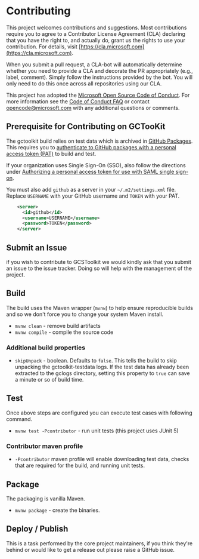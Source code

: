 # Contributing

This project welcomes contributions and suggestions. Most contributions require you to
agree to a Contributor License Agreement (CLA) declaring that you have the right to,
and actually do, grant us the rights to use your contribution. For details, visit
[https://cla.microsoft.com](https://cla.microsoft.com).

When you submit a pull request, a CLA-bot will automatically determine whether you need
to provide a CLA and decorate the PR appropriately (e.g., label, comment). Simply follow the
instructions provided by the bot. You will only need to do this once across all repositories using our CLA.

This project has adopted the [Microsoft Open Source Code of Conduct](https://opensource.microsoft.com/codeofconduct/).
For more information see the [Code of Conduct FAQ](https://opensource.microsoft.com/codeofconduct/faq/)
or contact [opencode@microsoft.com](mailto:opencode@microsoft.com) with any additional questions or comments.

## Prerequisite for Contributing on  GCTooKit

The gctoolkit build relies on test data which is archived in [GitHub Packages](https://docs.github.com/en/packages/working-with-a-github-packages-registry/working-with-the-apache-maven-registry). This requires you to [authenticate to GitHub packages with a personal access token (PAT)](https://docs.github.com/en/packages/working-with-a-github-packages-registry/working-with-the-apache-maven-registry#authenticating-with-a-personal-access-token) to build and test.

If your organization uses Single Sign-On (SSO), also follow the directions under [Authorizing a personal access token for use with SAML single sign-on](https://docs.github.com/en/github/authenticating-to-github/authenticating-with-saml-single-sign-on/authorizing-a-personal-access-token-for-use-with-saml-single-sign-on).

You must also add `github` as a server in your `~/.m2/settings.xml` file. Replace `USERNAME` with your GitHub username and `TOKEN` with your PAT.

```xml
    <server>
      <id>github</id>
      <username>USERNAME</username>
      <password>TOKEN</password>
    </server>
```
## Submit an Issue

if you wish to contribute to GCSToolkit we would kindly ask that you submit an issue to the issue tracker. Doing so will help with the management of the project.
 
## Build

The build uses the Maven wrapper (`mvnw`) to help ensure reproducible builds and so we don't force you to change your system Maven install.

* `mvnw clean` - remove build artifacts
* `mvnw compile` - compile the source code

### Additional build properties

* `skipUnpack` - boolean. Defaults to `false`. This tells the build to skip unpacking the gctoolkit-testdata logs.
  If the test data has already been extracted to the gclogs directory, setting this property to `true` can save
  a minute or so of build time.

## Test

Once above steps are configured you can execute test cases with following command.

* `mvnw test -Pcontributor` - run unit tests (this project uses JUnit 5)

### Contributor maven profile

* `-Pcontributor` maven profile will enable downloading test data, checks that are required for the build, and running unit tests.

## Package

The packaging is vanilla Maven.

* `mvnw package` - create the binaries.

## Deploy / Publish

This is a task performed by the core project maintainers, if you think they're behind or would like to get a release out please raise a GitHub issue.
